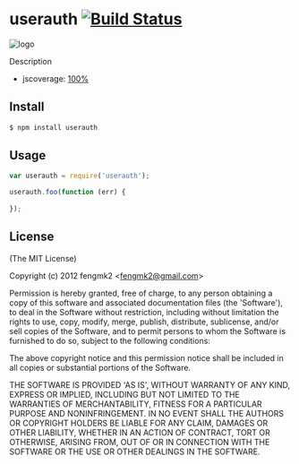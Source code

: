 userauth [![Build Status](https://secure.travis-ci.org/fengmk2/userauth.png)](http://travis-ci.org/fengmk2/userauth)
=======

![logo](https://raw.github.com/fengmk2/userauth/master/logo.png)

Description

* jscoverage: [100%](http://fengmk2.github.com/coverage/userauth.html)

## Install

```bash
$ npm install userauth
```

## Usage

```js
var userauth = require('userauth');

userauth.foo(function (err) {
  
});
```

## License 

(The MIT License)

Copyright (c) 2012 fengmk2 &lt;fengmk2@gmail.com&gt;

Permission is hereby granted, free of charge, to any person obtaining
a copy of this software and associated documentation files (the
'Software'), to deal in the Software without restriction, including
without limitation the rights to use, copy, modify, merge, publish,
distribute, sublicense, and/or sell copies of the Software, and to
permit persons to whom the Software is furnished to do so, subject to
the following conditions:

The above copyright notice and this permission notice shall be
included in all copies or substantial portions of the Software.

THE SOFTWARE IS PROVIDED 'AS IS', WITHOUT WARRANTY OF ANY KIND,
EXPRESS OR IMPLIED, INCLUDING BUT NOT LIMITED TO THE WARRANTIES OF
MERCHANTABILITY, FITNESS FOR A PARTICULAR PURPOSE AND NONINFRINGEMENT.
IN NO EVENT SHALL THE AUTHORS OR COPYRIGHT HOLDERS BE LIABLE FOR ANY
CLAIM, DAMAGES OR OTHER LIABILITY, WHETHER IN AN ACTION OF CONTRACT,
TORT OR OTHERWISE, ARISING FROM, OUT OF OR IN CONNECTION WITH THE
SOFTWARE OR THE USE OR OTHER DEALINGS IN THE SOFTWARE.